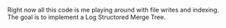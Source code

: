 Right now all this code is me playing around with file writes and indexing.  The goal is to implement a Log Structored Merge Tree.
